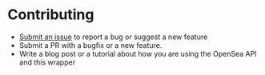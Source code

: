 # Contributing

* [Submit an issue](https://github.com/zseta/python-opensea/issues) to report a bug or suggest a new feature
* Submit a PR with a bugfix or a new feature.
* Write a blog post or a tutorial about how you are using the OpenSea API and this wrapper